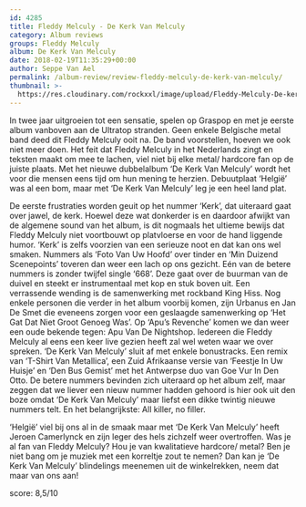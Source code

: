 ```yaml
---
id: 4285
title: Fleddy Melculy - De Kerk Van Melculy
category: Album reviews
groups: Fleddy Melculy
album: De Kerk Van Melculy
date: 2018-02-19T11:35:29+00:00
author: Seppe Van Ael
permalink: /album-review/review-fleddy-melculy-de-kerk-van-melculy/
thumbnail: >-
  https://res.cloudinary.com/rockxxl/image/upload/Fleddy-Melculy-De-kerk-van-Melculy-2CD.jpg
---
```

In twee jaar uitgroeien tot een sensatie, spelen op Graspop en met je eerste album vanboven aan de Ultratop stranden. Geen enkele Belgische metal band deed dit Fleddy Melculy ooit na. De band voorstellen, hoeven we ook niet meer doen. Het feit dat Fleddy Melculy in het Nederlands zingt en teksten maakt om mee te lachen, viel niet bij elke metal/ hardcore fan op de juiste plaats. Met het nieuwe dubbelalbum ‘De Kerk Van Melculy’ wordt het voor die mensen eens tijd om hun mening te herzien. Debuutplaat ‘Helgië’ was al een bom, maar met ‘De Kerk Van Melculy’ leg je een heel land plat.

De eerste frustraties worden geuit op het nummer ‘Kerk’, dat uiteraard gaat over jawel, de kerk. Hoewel deze wat donkerder is en daardoor afwijkt van de algemene sound van het album, is dit nogmaals het ultieme bewijs dat Fleddy Melculy niet voortbouwt op platvloerse en voor de hand liggende humor. ‘Kerk’ is zelfs voorzien van een serieuze noot en dat kan ons wel smaken. Nummers als ‘Foto Van Uw Hoofd’ over tinder en ‘Min Duizend Scenepoints’ toveren dan weer een lach op ons gezicht. Eén van de betere nummers is zonder twijfel single ‘668’. Deze gaat over de buurman van de duivel en steekt er instrumentaal met kop en stuk boven uit. Een verrassende wending is de samenwerking met rockband King Hiss. Nog enkele personen die verder in het album voorbij komen, zijn Urbanus en Jan De Smet die eveneens zorgen voor een geslaagde samenwerking op ‘Het Gat Dat Niet Groot Genoeg Was’. Op ‘Apu’s Revenche’ komen we dan weer een oude bekende tegen: Apu Van De Nightshop. Iedereen die Fleddy Melculy al eens een keer live gezien heeft zal wel weten waar we over spreken. ‘De Kerk Van Melculy’ sluit af met enkele bonustracks. Een remix van ‘T-Shirt Van Metallica’, een Zuid Afrikaanse versie van ‘Feestje In Uw Huisje’ en ‘Den Bus Gemist’ met het Antwerpse duo van Goe Vur In Den Otto. De betere nummers bevinden zich uiteraard op het album zelf, maar zeggen dat we liever een nieuw nummer hadden gehoord is hier ook uit den boze omdat ‘De Kerk Van Melculy’ maar liefst een dikke twintig nieuwe nummers telt. En het belangrijkste: All killer, no filler.

‘Helgië’ viel bij ons al in de smaak maar met ‘De Kerk Van Melculy’ heeft Jeroen Camerlynck en zijn leger des hels zichzelf weer overtroffen. Was je al fan van Fleddy Melculy? Hou je van kwalitatieve hardcore/ metal? Ben je niet bang om je muziek met een korreltje zout te nemen? Dan kan je ‘De Kerk Van Melculy’ blindelings meenemen uit de winkelrekken, neem dat maar van ons aan!

score: 8,5/10
